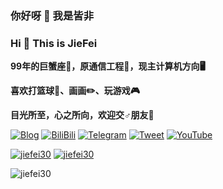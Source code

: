 ### 你好呀 👋 我是皆非

### Hi 👋 This is JieFei

**99年的巨蟹座🦀，原通信工程📡，现主计算机方向🖥️**  

**喜欢打篮球🏀、画画✏️、玩游戏🎮**  

**目光所至，心之所向，欢迎交♂朋友🥰**

[![Blog](https://img.shields.io/badge/-Blog-orange)](https://makeyourchoice.cn) [![BiliBili](https://img.shields.io/badge/-bilibili-blue)](https://space.bilibili.com/4449891) [![Telegram](https://img.shields.io/badge/-Telegram-blue)](https://t.me/jiefei30 ) [![Tweet](https://img.shields.io/twitter/follow/jiefei30?style=social)](https://twitter.com/jiefei30) [![YouTube](https://img.shields.io/youtube/channel/views/UC9w-SHhy2TYAPBh92CPbPHA?style=social)](https://www.youtube.com/channel/UC9w-SHhy2TYAPBh92CPbPHA)  

[![jiefei30](https://github-readme-stats.vercel.app/api?username=jiefei30&show_icons=true&theme=tokyonight)](https://github-readme-stats.vercel.app/api?username=jiefei30&show_icons=true&theme=tokyonight)
[![jiefei30](https://github-readme-stats.vercel.app/api/top-langs/?username=jiefei30&layout=compact&hide=html,css)](https://github-readme-stats.vercel.app/api/top-langs/?username=jiefei30&layout=compact&hide=html,css)

![jiefei30](https://count.getloli.com/get/@jiefei30?theme=moebooru)